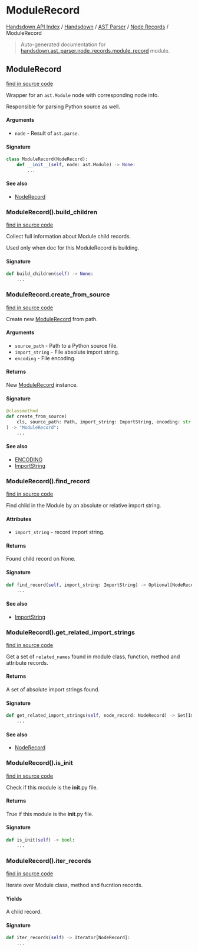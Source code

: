 # ModuleRecord

[Handsdown API Index](../../../README.md#handsdown-api-index) /
[Handsdown](../../index.md#handsdown) /
[AST Parser](../index.md#ast-parser) /
[Node Records](./index.md#node-records) /
ModuleRecord

> Auto-generated documentation for [handsdown.ast_parser.node_records.module_record](https://github.com/vemel/handsdown/blob/main/handsdown/ast_parser/node_records/module_record.py) module.

## ModuleRecord

[find in source code](https://github.com/vemel/handsdown/blob/main/handsdown/ast_parser/node_records/module_record.py#L21)

Wrapper for an `ast.Module` node with corresponding node info.

Responsible for parsing Python source as well.

#### Arguments

- `node` - Result of `ast.parse`.

#### Signature

```python
class ModuleRecord(NodeRecord):
    def __init__(self, node: ast.Module) -> None:
        ...
```

#### See also

- [NodeRecord](./node_record.md#noderecord)

### ModuleRecord().build_children

[find in source code](https://github.com/vemel/handsdown/blob/main/handsdown/ast_parser/node_records/module_record.py#L137)

Collect full information about Module child records.

Used only when doc for this ModuleRecord is building.

#### Signature

```python
def build_children(self) -> None:
    ...
```

### ModuleRecord.create_from_source

[find in source code](https://github.com/vemel/handsdown/blob/main/handsdown/ast_parser/node_records/module_record.py#L45)

Create new [ModuleRecord](#modulerecord) from path.

#### Arguments

- `source_path` - Path to a Python source file.
- `import_string` - File absolute import string.
- `encoding` - File encoding.

#### Returns

New [ModuleRecord](#modulerecord) instance.

#### Signature

```python
@classmethod
def create_from_source(
    cls, source_path: Path, import_string: ImportString, encoding: str = ENCODING
) -> "ModuleRecord":
    ...
```

#### See also

- [ENCODING](../../constants.md#encoding)
- [ImportString](../../utils/import_string.md#importstring)

### ModuleRecord().find_record

[find in source code](https://github.com/vemel/handsdown/blob/main/handsdown/ast_parser/node_records/module_record.py#L73)

Find child in the Module by an absolute or relative import string.

#### Attributes

- `import_string` - record import string.

#### Returns

Found child record on None.

#### Signature

```python
def find_record(self, import_string: ImportString) -> Optional[NodeRecord]:
    ...
```

#### See also

- [ImportString](../../utils/import_string.md#importstring)

### ModuleRecord().get_related_import_strings

[find in source code](https://github.com/vemel/handsdown/blob/main/handsdown/ast_parser/node_records/module_record.py#L251)

Get a set of `related_names` found in module class, function, method and attribute records.

#### Returns

A set of absolute import strings found.

#### Signature

```python
def get_related_import_strings(self, node_record: NodeRecord) -> Set[ImportString]:
    ...
```

#### See also

- [NodeRecord](./node_record.md#noderecord)

### ModuleRecord().is_init

[find in source code](https://github.com/vemel/handsdown/blob/main/handsdown/ast_parser/node_records/module_record.py#L281)

Check if this module is the __init__.py file.

#### Returns

True if this module is the __init__.py file.

#### Signature

```python
def is_init(self) -> bool:
    ...
```

### ModuleRecord().iter_records

[find in source code](https://github.com/vemel/handsdown/blob/main/handsdown/ast_parser/node_records/module_record.py#L92)

Iterate over Module class, method and fucntion records.

#### Yields

A child record.

#### Signature

```python
def iter_records(self) -> Iterator[NodeRecord]:
    ...
```



